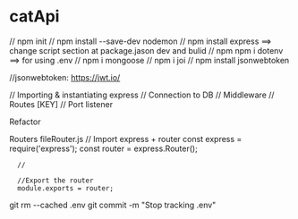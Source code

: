 ﻿# catApi

// npm init
// npm install --save-dev nodemon
// npm install express              ==> change script section at package.jason dev and bulid
// npm npm i dotenv                 ==> for using .env 
// npm i mongoose
// npm i joi 
// npm install jsonwebtoken


//jsonwebtoken: https://jwt.io/

// Importing & instantiating express
// Connection to DB 
// Middleware
// Routes [KEY]
// Port listener



Refactor 

Routers
   fileRouter.js
      // Import express + router
      const express = require('express');
      const router = express.Router();

      //

      //Export the router
      module.exports = router;


git rm --cached .env
git commit -m "Stop tracking .env"
